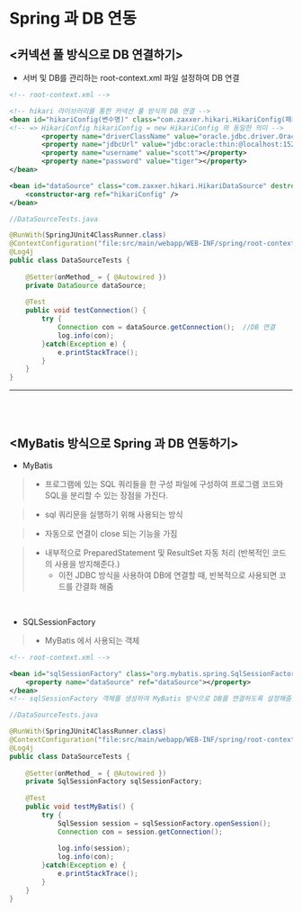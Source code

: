 Spring 과 DB 연동
===

<커넥션 풀 방식으로 DB 연결하기>
---
- 서버 및 DB를 관리하는 root-context.xml 파일 설정하여 DB 연결

```xml
<!-- root-context.xml -->

<!-- hikari 라이브러리를 통한 커넥션 풀 방식의 DB 연결 -->
<bean id="hikariConfig(변수명)" class="com.zaxxer.hikari.HikariConfig(패키지정보)">
<!-- => HikariConfig hikariConfig = new HikariConfig 와 동일한 의미 -->
		<property name="driverClassName" value="oracle.jdbc.driver.OracleDriver"></property>
		<property name="jdbcUrl" value="jdbc:oracle:thin:@localhost:1521:orcl"></property>
		<property name="username" value="scott"></property>
		<property name="password" value="tiger"></property>
</bean>   

<bean id="dataSource" class="com.zaxxer.hikari.HikariDataSource" destroy-method="close">
    <constructor-arg ref="hikariConfig" />
</bean>
```

```java
//DataSourceTests.java

@RunWith(SpringJUnit4ClassRunner.class)
@ContextConfiguration("file:src/main/webapp/WEB-INF/spring/root-context.xml")
@Log4j
public class DataSourceTests {
	
	@Setter(onMethod_ = { @Autowired })
	private DataSource dataSource;
	
	@Test
	public void testConnection() {
		try {
			Connection con = dataSource.getConnection();  //DB 연결
			log.info(con);
		}catch(Exception e) {
			e.printStackTrace();
		}
	}
}
```
***
<br><br>

<MyBatis 방식으로 Spring 과 DB 연동하기>
---

- MyBatis 
> - 프로그램에 있는 SQL 쿼리들을 한 구성 파일에 구성하여 프로그램 코드와 SQL을 분리할 수 있는 장점을 가진다.

> - sql 쿼리문을 실행하기 위해 사용되는 방식

> - 자동으로 연결이 close 되는 기능을 가짐

> - 내부적으로 PreparedStatement 및 ResultSet 자동 처리 (반복적인 코드의 사용을 방지해준다.)
>   - 이전 JDBC 방식을 사용하여 DB에 연결할 때, 반복적으로 사용되면 코드를 간결화 해줌

<br>

- SQLSessionFactory
> - MyBatis 에서 사용되는 객체

```xml
<!-- root-context.xml -->

<bean id="sqlSessionFactory" class="org.mybatis.spring.SqlSessionFactoryBean">
    <property name="dataSource" ref="dataSource"></property>
</bean>
<!-- sqlSessionFactory 객체를 생성하여 MyBatis 방식으로 DB를 연결하도록 설정해줌 -->
```

```java
//DataSourceTests.java

@RunWith(SpringJUnit4ClassRunner.class)
@ContextConfiguration("file:src/main/webapp/WEB-INF/spring/root-context.xml")
@Log4j
public class DataSourceTests {
	
	@Setter(onMethod_ = { @Autowired })
	private SqlSessionFactory sqlSessionFactory;
	
	@Test
	public void testMyBatis() {
		try {
			SqlSession session = sqlSessionFactory.openSession();
			Connection con = session.getConnection();
			
			log.info(session);
			log.info(con);
		}catch(Exception e) {
			e.printStackTrace();
		}
	}
}
```

